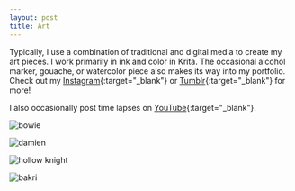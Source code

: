 ```yaml
---
layout: post
title: Art
---
```


Typically, I use a combination of traditional and digital media to create my art pieces. I work primarily in ink and color in Krita. The occasional alcohol marker, gouache, or watercolor piece also makes its way into my portfolio. Check out my [Instagram](https://www.instagram.com/hannah.m.kirkland/){:target="\_blank"} or [Tumblr](teawizardry.tumblr.com){:target="\_blank"} for more!

I also occasionally post time lapses on [YouTube](https://www.youtube.com/channel/UCcZNGl0wgH3UN8hA4PzbfSg){:target="\_blank"}.

![bowie](https://64.media.tumblr.com/cab78875bff7f8550faedcfd6c3e65e9/77b329c128fa52dc-08/s2048x3072/7c9b73e2231aba64f3d6c63bc94b3133df15fedc.jpg "bowie") 

![damien](https://64.media.tumblr.com/b0e8374874aa2c3630546d4834889c37/04d05200b6b0a36b-31/s2048x3072/7a4952b4b5702b35183f451397f86611c3f64cc5.jpg "damien") 

![hollow knight](https://64.media.tumblr.com/10b603458a1e76f72593e9372e0b33ef/90b2d154b3ec0ef2-18/s2048x3072/9035ba56efad0b961aa3a389153b890d7b4764df.jpg "hollow knight")

![bakri](https://64.media.tumblr.com/318a08a46a9881c84457fba8d2b5b9c1/2c5cc4217509438f-18/s2048x3072/11d8b0e5a6527e189202f2feb6e5d2e27388c1bb.jpg "bakri")

